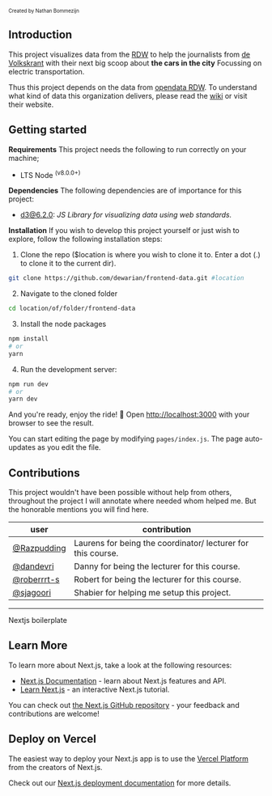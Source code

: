 <sub><sup>Created by Nathan Bommezijn</sub></sup>

## Introduction

This project visualizes data from the [RDW](https://www.rdw.nl/) to help the journalists from [de Volkskrant](https://www.volkskrant.nl/) with their next big scoop about **the cars in the city** Focussing on electric transportation.

Thus this project depends on the data from [opendata RDW](https://opendata.rdw.nl/). To understand what kind of data this organization delivers, please read the [wiki](https://github.com/dewarian/frontend-data/wiki) or visit their website.

## Getting started

**Requirements**
This project needs the following to run correctly on your machine;
- LTS Node <sup>(v8.0.0+)</sup>

**Dependencies**
The following dependencies are of importance for this project:
* [d3@6.2.0](): _JS Library for visualizing data using web standards._

**Installation**
If you wish to develop this project yourself or just wish to explore, follow the following installation steps:
1. Clone the repo ($location is where you wish to clone it to. Enter a dot (.) to clone it to the current dir).
```zsh
git clone https://github.com/dewarian/frontend-data.git #location
```
2. Navigate to the cloned folder
```zsh 
cd location/of/folder/frontend-data
```
3. Install the node packages
```zsh 
npm install
# or
yarn
```
4. Run the development server:
```zsh
npm run dev
# or
yarn dev
```
And you're ready, enjoy the ride! 🎉
Open [http://localhost:3000](http://localhost:3000) with your browser to see the result.

You can start editing the page by modifying `pages/index.js`. The page auto-updates as you edit the file.

## Contributions
This project wouldn't have been possible without help from others, throughout the project I will annotate where needed whom helped me. But the honorable mentions you will find here.

|user|contribution|
|--|--|
|[@Razpudding](https://github.com/razpudding)|Laurens for being the coordinator/ lecturer for this course.|
|[@dandevri](https://github.com/dandevri)|Danny for being the lecturer for this course.|
|[@roberrrt-s](https://github.com/roberrrt-s)|Robert for being the lecturer for this course.|
|[@sjagoori](https://github.com/sjagoori)|Shabier for helping me setup this project.|


---
Nextjs boilerplate
## Learn More

To learn more about Next.js, take a look at the following resources:

- [Next.js Documentation](https://nextjs.org/docs) - learn about Next.js features and API.
- [Learn Next.js](https://nextjs.org/learn) - an interactive Next.js tutorial.

You can check out [the Next.js GitHub repository](https://github.com/vercel/next.js/) - your feedback and contributions are welcome!

## Deploy on Vercel

The easiest way to deploy your Next.js app is to use the [Vercel Platform](https://vercel.com/import?utm_medium=default-template&filter=next.js&utm_source=create-next-app&utm_campaign=create-next-app-readme) from the creators of Next.js.

Check out our [Next.js deployment documentation](https://nextjs.org/docs/deployment) for more details.

